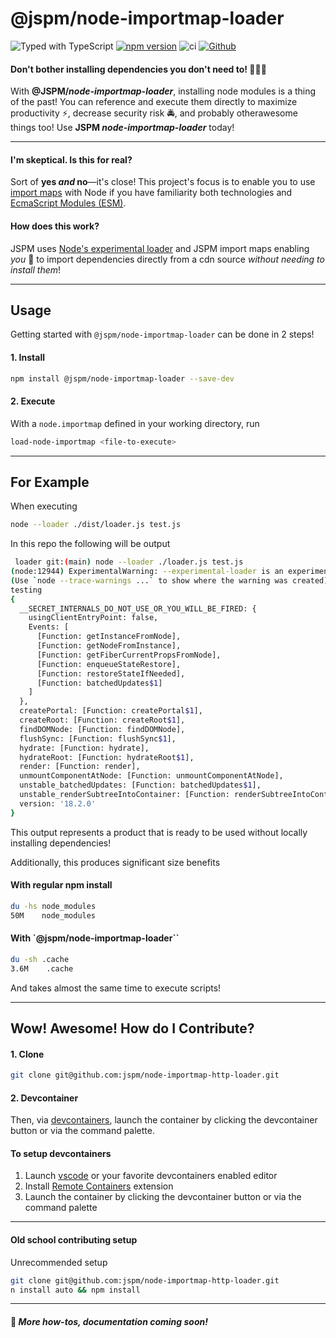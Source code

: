 # @jspm/node-importmap-loader

![Typed with TypeScript](https://flat.badgen.net/badge/icon/Typed?icon=typescript&label&labelColor=blue&color=555555)
[![npm version](https://badge.fury.io/js/node-importmap-http-loader.svg)](https://badge.fury.io/js/node-importmap-http-loader)
![ci](https://github.com/yowainwright/node-importmap-http-loader/actions/workflows/ci.yml/badge.svg)
[![Github](https://badgen.net/badge/icon/github?icon=github&label&color=black)](https://github.com/yowainwright/node-importmap-http-loader)
#### Don't bother installing dependencies you don't need to! 🏇🏻💨

With **@JSPM/_node-importmap-loader_**, installing node modules is a thing of the past! You can reference and execute them directly to maximize productivity ⚡️, decrease security risk 🚔, and probably otherawesome things too! Use **JSPM _node-importmap-loader_** today!

---

#### I'm skeptical. Is this for real?

Sort of **yes _and_ no**—it's close! This project's focus is to enable you to use [import maps](https://developer.mozilla.org/en-US/docs/Web/HTML/Element/script/type/importmap) with Node if you have familiarity both technologies and [EcmaScript Modules (ESM)](https://developer.mozilla.org/en-US/docs/Web/JavaScript/Guide/Modules).

#### How does this work?

JSPM uses [Node's experimental loader](https://nodejs.org/api/esm.html#esm_import_map_loader) and JSPM import maps enabling _you_ 🫵 to import dependencies directly from a cdn source _without needing to install them_!

---

## Usage

Getting started with `@jspm/node-importmap-loader` can be done in 2 steps!

#### 1. Install

```bash
npm install @jspm/node-importmap-loader --save-dev
```

#### 2. Execute

With a `node.importmap` defined in your working directory, run

```bash
load-node-importmap <file-to-execute>
```

---

## For Example

When executing

```bash
node --loader ./dist/loader.js test.js
```

In this repo the following will be output

```bash
 loader git:(main) node --loader ./loader.js test.js
(node:12944) ExperimentalWarning: --experimental-loader is an experimental feature. This feature could change at any time
(Use `node --trace-warnings ...` to show where the warning was created)
testing
{
  __SECRET_INTERNALS_DO_NOT_USE_OR_YOU_WILL_BE_FIRED: {
    usingClientEntryPoint: false,
    Events: [
      [Function: getInstanceFromNode],
      [Function: getNodeFromInstance],
      [Function: getFiberCurrentPropsFromNode],
      [Function: enqueueStateRestore],
      [Function: restoreStateIfNeeded],
      [Function: batchedUpdates$1]
    ]
  },
  createPortal: [Function: createPortal$1],
  createRoot: [Function: createRoot$1],
  findDOMNode: [Function: findDOMNode],
  flushSync: [Function: flushSync$1],
  hydrate: [Function: hydrate],
  hydrateRoot: [Function: hydrateRoot$1],
  render: [Function: render],
  unmountComponentAtNode: [Function: unmountComponentAtNode],
  unstable_batchedUpdates: [Function: batchedUpdates$1],
  unstable_renderSubtreeIntoContainer: [Function: renderSubtreeIntoContainer],
  version: '18.2.0'
}
```

This output represents a product that is ready to be used without locally installing dependencies!

Additionally, this produces significant size benefits

#### With regular npm install

```sh
du -hs node_modules
50M    node_modules
```

#### With `@jspm/node-importmap-loader``

```sh
du -sh .cache
3.6M    .cache
```

And takes almost the same time to execute scripts!

---

## Wow! Awesome! How do I Contribute?

#### 1. Clone

```sh
git clone git@github.com:jspm/node-importmap-http-loader.git
```

#### 2. Devcontainer

Then, via [devcontainers](https://code.visualstudio.com/docs/remote/containers), launch the container by clicking the devcontainer button or via the command palette.

#### To setup devcontainers

1. Launch [vscode](https://code.visualstudio.com/) or your favorite devcontainers enabled editor
1. Install [Remote Containers](https://marketplace.visualstudio.com/items?itemName=ms-vscode-remote.remote-containers) extension
1. Launch the container by clicking the devcontainer button or via the command palette

---

#### Old school contributing setup

Unrecommended setup

```sh
git clone git@github.com:jspm/node-importmap-http-loader.git
n install auto && npm install
```

---

#### 📣 _More how-tos, documentation coming soon!_
